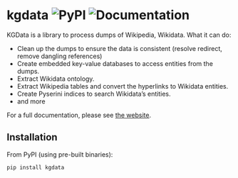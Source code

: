 # kgdata ![PyPI](https://img.shields.io/pypi/v/kgdata) ![Documentation](https://readthedocs.org/projects/kgdata/badge/?version=latest&style=flat)

KGData is a library to process dumps of Wikipedia, Wikidata. What it can do:

- Clean up the dumps to ensure the data is consistent (resolve redirect, remove dangling references)
- Create embedded key-value databases to access entities from the dumps.
- Extract Wikidata ontology.
- Extract Wikipedia tables and convert the hyperlinks to Wikidata entities.
- Create Pyserini indices to search Wikidata’s entities.
- and more

For a full documentation, please see [the website](https://kgdata.readthedocs.io/).

## Installation

From PyPI (using pre-built binaries):

```bash
pip install kgdata
```
